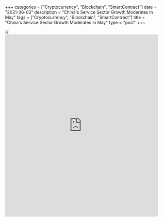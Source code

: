 +++
categories = ["Cryptocurrency", "Blockchain", "SmartContract"]
date = "2021-06-03"
description = "China's Service Sector Growth Moderates In May"
tags = ["Cryptocurrency", "Blockchain", "SmartContract"]
title = "China's Service Sector Growth Moderates In May"
type = "post"
+++

{{<iframe id="large-banner" src="https://www.bounty.group/#slide=11.0" width="100%" height="600" scrolling="no" style="border: 0px solid rgb(216, 221, 230); border-radius: 3px;">}}

China's service sector growth moderated in May as activity and new order
growth softened since April, survey results from IHS Markit showed on
Thursday.  
  
The Caixin services Purchasing Managers' Index dropped to 55.1 in May
from a four-month high of 56.3 in April. Nonetheless, the score remained
firmly above the neutral 50.0 level to suggest a marked growth in
activity.

Business activity as well as new orders rose sharply in May, despite
rates of expansion softening since April. Customer demand continued to
expand due to the successful containment of COVID-19 in China, while
there were also reports of new product offerings boosting sales.

Employment across China's service sector rose for the third consecutive
month, with a number of firms adding to their payrolls due to rising
sales.

Cost pressures at service providers build further in May amid reports of
higher prices for raw materials, energy, staff and transport.
Consequently, prices charged by services companies increased again in
May with the rate of inflation the quickest recorded in 2021 to date and
solid.

The 12-month outlook for services activity remained strongly positive
but the overall degree of positive sentiment dipped to a four-month low.

Further, the composite output index fell to 53.8 in May from 54.7 in
April, to signal a softer expansion of overall Chinese [business][1]
activity. Growth in both services and manufacturing sectors moderated in
May.

For comments and feedback [contact](https://www.playgroundfx.com/contact/): editorial@rtt[news](https://www.letsplayfx.com/blog/forex-news-website/).com

[Economic News][2]

 **What parts of the world are seeing the best (and worst) economic
performances lately? Click[here][3] to check out our [Econ Scorecard][3]
and find out! See up-to-the-moment [ranking](https://www.playgroundfx.com/blog/crypto-exchange-ranking/)s for the best and worst
performers in [GDP][4], [unemployment rate][5], [inflation][6] and much
more.**

   1. www.rtt[news](https://www.letsplayfx.com/blog/forex-news-website/).com/Content/Business.aspx
   2. www.rtt[news](https://www.letsplayfx.com/blog/forex-news-website/).com/Content/EconomicNews.aspx
   3. www.rtt[news](https://www.letsplayfx.com/blog/forex-news-website/).com/economic-scorecard/world-rank/PPI/highest-performance.aspx
   4. www.rtt[news](https://www.letsplayfx.com/blog/forex-news-website/).com/economic-scorecard/world-rank/GDP/highest-performance.aspx
   5. www.rtt[news](https://www.letsplayfx.com/blog/forex-news-website/).com/economic-scorecard/world-rank/unemployment-rate/lowest-performance.aspx
   6. www.rtt[news](https://www.letsplayfx.com/blog/forex-news-website/).com/economic-scorecard/world-rank/CPI/highest-performance.aspx